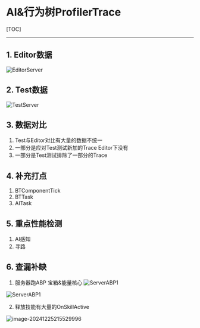 # AI&行为树ProfilerTrace

[TOC]

---

## 1. Editor数据

![EditorServer](..\..\资源引用\图片\AI&行为树ProfilerTrace\EditorServer.png)

## 2. Test数据

![TestServer](..\..\资源引用\图片\AI&行为树ProfilerTrace\TestServer.png)

## 3. 数据对比

1. Test与Editor对比有大量的数据不统一
2. 一部分是应对Test测试新加的Trace Editor下没有
3. 一部分是Test测试排除了一部分的Trace

## 4. 补充打点

1. BTComponentTick
2. BTTask
3. AITask

## 5. 重点性能检测

1. AI感知
2. 寻路

## 6. 查漏补缺

1. 服务器跑ABP 宝箱&能量核心
![ServerABP1](..\..\资源引用\图片\AI&行为树ProfilerTrace\ServerABP1.png)

![ServerABP1](..\..\资源引用\图片\AI&行为树ProfilerTrace\ServerABP2.png)

2. 释放技能有大量的OnSkillActive

![image-20241225215529996](C:\Users\peili.dong\AppData\Roaming\Typora\typora-user-images\image-20241225215529996.png)
